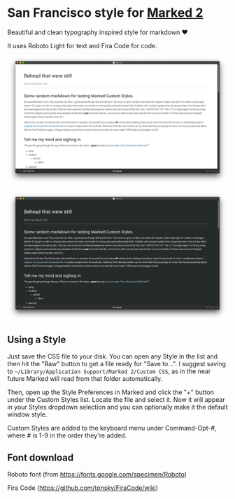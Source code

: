 # San Francisco style for [Marked 2](http://marked2app.com)

Beautiful and clean typography inspired style for markdown :heart:

It uses Roboto Light for text and Fira Code for code.

![Normal](preview-normal.png)

![High contrast](preview-contrast.png)

## Using a Style

Just save the CSS file to your disk. You can open any Style in the list and then hit the "Raw" button to get a file ready for "Save to...". I suggest saving to `~/Library/Application Support/Marked 2/Custom CSS`, as in the near future Marked will read from that folder automatically. 

Then, open up the Style Preferences in Marked and click the "+" button under the Custom Styles list. Locate the file and select it. Now it will appear in your Styles dropdown selection and you can optionally make it the default window style.

Custom Styles are added to the keyboard menu under Command-Opt-#, where # is 1-9 in the order they're added.

## Font download

Roboto font (from https://fonts.google.com/specimen/Roboto) 

Fira Code (https://github.com/tonsky/FiraCode/wiki)





